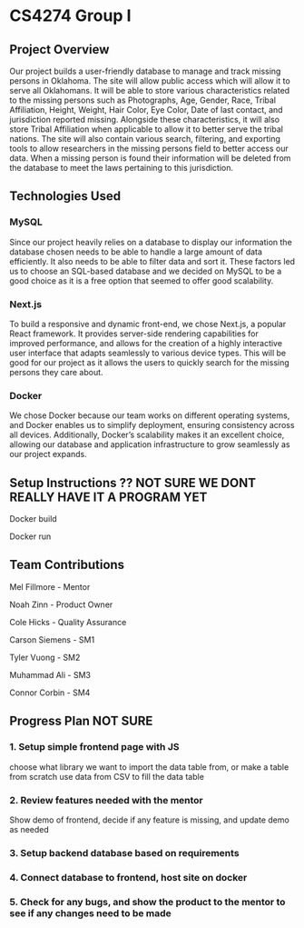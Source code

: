 # CS4274 Group I

## Project Overview
Our project builds a user-friendly database to manage and track missing persons in Oklahoma. The site will allow public access which will allow it to serve all Oklahomans. It will be able to store various characteristics related to the missing persons such as Photographs, Age, Gender, Race, Tribal Affiliation, Height, Weight, Hair Color, Eye Color, Date of last contact, and jurisdiction reported missing. Alongside these characteristics, it will also store Tribal Affiliation when applicable to allow it to better serve the tribal nations. The site will also contain various search, filtering, and exporting tools to allow researchers in the missing persons field to better access our data. When a missing person is found their information will be deleted from the database to meet the laws pertaining to this jurisdiction. 

## Technologies Used
### MySQL
Since our project heavily relies on a database to display our information the database chosen needs to be able to handle a large amount of data efficiently. It also needs to be able to filter data and sort it. These factors led us to choose an SQL-based database and we decided on MySQL to be a good choice as it is a free option that seemed to offer good scalability. 

### Next.js
To build a responsive and dynamic front-end, we chose Next.js, a popular React framework. It provides server-side rendering capabilities for improved performance, and allows for the creation of a highly interactive user interface that adapts seamlessly to various device types. This will be good for our project as it allows the users to quickly search for the missing persons they care about. 

### Docker
We chose Docker because our team works on different operating systems, and Docker enables us to simplify deployment, ensuring consistency across all devices. Additionally, Docker’s scalability makes it an excellent choice, allowing our database and application infrastructure to grow seamlessly as our project expands.

## Setup Instructions ?? NOT SURE WE DONT REALLY HAVE IT A PROGRAM YET
Docker build

Docker run

## Team Contributions
Mel Fillmore - Mentor

Noah Zinn - Product Owner

Cole Hicks - Quality Assurance

Carson Siemens - SM1

Tyler Vuong - SM2

Muhammad Ali - SM3

Connor Corbin - SM4

## Progress Plan NOT SURE

### 1. Setup simple frontend page with JS
choose what library we want to import the data table from, or make a table from scratch
use data from CSV to fill the data table 
### 2. Review features needed with the mentor
Show demo of frontend, decide if any feature is missing, and update demo as needed
### 3. Setup backend database based on requirements
### 4. Connect database to frontend, host site on docker
### 5. Check for any bugs, and show the product to the mentor to see if any changes need to be made

